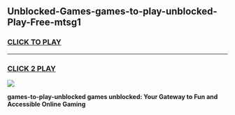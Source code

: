 
## Unblocked-Games-games-to-play-unblocked-Play-Free-mtsg1
<h3>
<a href="https://premium76.site?title=games-to-play-unblocked&ref=18A">CLICK TO PLAY</a></h3>
<hr>

<h3>
<a href="https://premium76.site?title=games-to-play-unblocked&ref=18A">CLICK 2 PLAY</a>
  
</h3>

<a href="https://premium76.site?title=games-to-play-unblocked&ref=18A"><img src="https://clearcache.store/games.png"></a>


**games-to-play-unblocked games unblocked: Your Gateway to Fun and Accessible Online Gaming**
